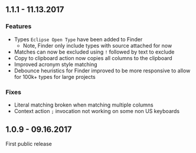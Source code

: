 ## 1.1.1 - 11.13.2017
### Features
- Types `Eclipse Open Type` have been added to Finder
    - Note, Finder only include types with source attached for now
- Matches can now be excluded using `!` followed by text to exclude
- Copy to clipboard action now copies all columns to the clipboard
- Improved acronym style matching
- Debounce heuristics for Finder improved to be more responsive to allow for 100k+ types for large projects
### Fixes
- Literal matching broken when matching multiple columns
- Context action `;` invocation not working on some non US keyboards
## 1.0.9 - 09.16.2017
First public release
